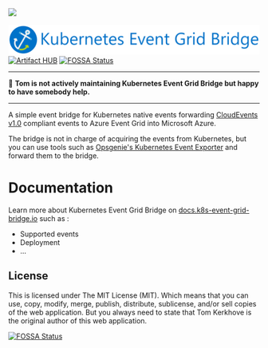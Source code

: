 <img src="https://static.scarf.sh/a.png?x-pxid=1bb8f39e-0ef8-4dd5-9a36-c192d08e227f" />

![Logo](./docs/media/logo-with-name.png)
[![Artifact HUB](https://img.shields.io/endpoint?url=https://artifacthub.io/badge/repository/k8s-event-grid-bridge)](https://artifacthub.io/packages/search?repo=k8s-event-grid-bridge) [![FOSSA Status](https://app.fossa.com/api/projects/git%2Bgithub.com%2Ftomkerkhove%2Fk8s-event-grid-bridge.svg?type=shield)](https://app.fossa.com/projects/git%2Bgithub.com%2Ftomkerkhove%2Fk8s-event-grid-bridge?ref=badge_shield)


---

:loudspeaker: **Tom is not actively maintaining Kubernetes Event Grid Bridge but happy to have somebody help.**

---

A simple event bridge for Kubernetes native events forwarding [CloudEvents v1.0](https://cloudevents.io/) compliant events to Azure Event Grid into Microsoft Azure.

The bridge is not in charge of acquiring the events from Kubernetes, but you can use tools such as [Opsgenie's Kubernetes Event Exporter](https://github.com/opsgenie/kubernetes-event-exporter) and forward them to the bridge.

# Documentation

Learn more about Kubernetes Event Grid Bridge on [docs.k8s-event-grid-bridge.io](https://docs.k8s-event-grid-bridge.io/) such as :

- Supported events
- Deployment
- ...

## License

This is licensed under The MIT License (MIT). Which means that you can use, copy, modify, merge, publish, distribute, sublicense, and/or sell copies of the web application. But you always need to state that Tom Kerkhove is the original author of this web application.

[![FOSSA Status](https://app.fossa.com/api/projects/git%2Bgithub.com%2Ftomkerkhove%2Fk8s-event-grid-bridge.svg?type=large)](https://app.fossa.com/projects/git%2Bgithub.com%2Ftomkerkhove%2Fk8s-event-grid-bridge?ref=badge_large)
